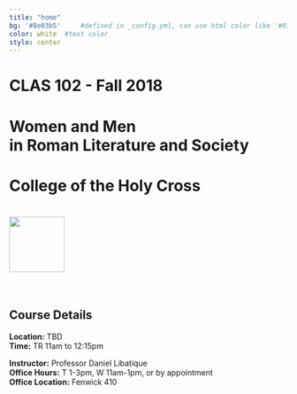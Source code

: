 ```yaml
---
title: "home"
bg: '#8e03b5'     #defined in _config.yml, can use html color like '#010101'
color: white  #text color
style: center
---
```


# CLAS 102 - Fall 2018
# Women and Men<br>in Roman Literature and Society
# College of the Holy Cross
# <img src="https://upload.wikimedia.org/wikipedia/commons/f/f5/Holy_Cross_Crusaders_logo.svg" width="100px">
<br />

## Course Details
**Location:** TBD  
**Time:** TR 11am to 12:15pm  

**Instructor:** Professor Daniel Libatique  
**Office Hours:** T 1-3pm, W 11am-1pm, or by appointment  
**Office Location:** Fenwick 410

